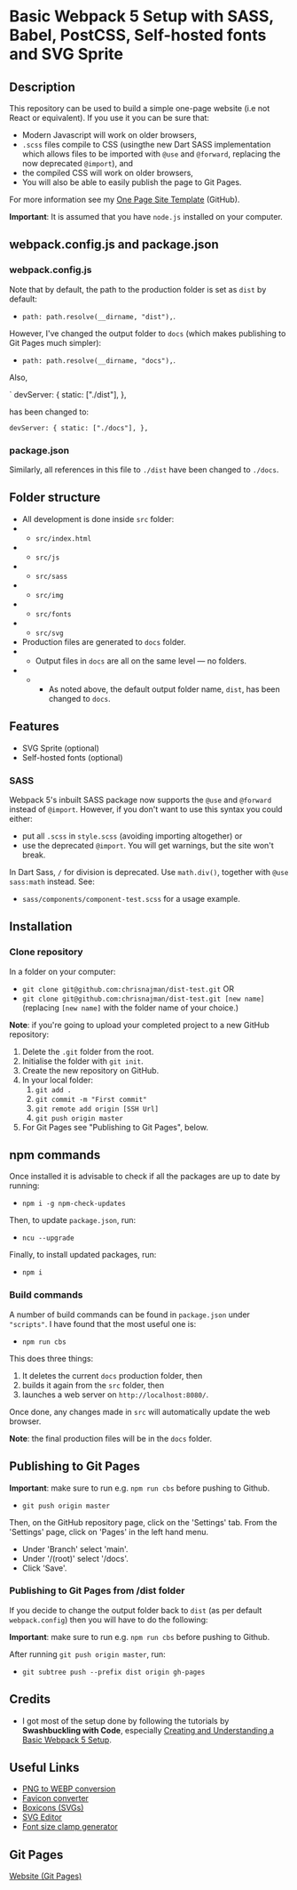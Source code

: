 # Basic Webpack 5 Setup with SASS, Babel, PostCSS, Self-hosted fonts and SVG Sprite

## Description

This repository can be used to build a simple one-page website (i.e not React or equivalent). If you use it you can be sure that:

- Modern Javascript will work on older browsers,
- `.scss` files compile to CSS (usingthe new Dart SASS implementation which allows files to be imported with `@use` and `@forward`, replacing the now deprecated `@import`), and
- the compiled CSS will work on older browsers,
- You will also be able to easily publish the page to Git Pages.

For more information see my [One Page Site Template](https://github.com/chrisnajman/one-page-site-template/tree/main) (GitHub).

**Important**: It is assumed that you have `node.js` installed on your computer.

## webpack.config.js and package.json

### webpack.config.js

Note that by default, the path to the production folder is set as `dist` by default:

- `path: path.resolve(__dirname, "dist"),`.

However, I've changed the output folder to `docs` (which makes publishing to Git Pages much simpler):

- `path: path.resolve(__dirname, "docs"),`.

Also,   

`
  devServer: {
    static: ["./dist"],
  },
  
  
has been changed to:

`
  devServer: {
    static: ["./docs"],
  },
`
### package.json

Similarly, all references in this file to `./dist` have been changed to `./docs`.

## Folder structure

- All development is done inside `src` folder:
- - `src/index.html`
- - `src/js`
- - `src/sass`
- - `src/img`
- - `src/fonts`
- - `src/svg`
- Production files are generated to `docs` folder.
- - Output files in `docs` are all on the same level — no folders.
- - - As noted above, the default output folder name, `dist`, has been changed to `docs`.

## Features

- SVG Sprite (optional)
- Self-hosted fonts (optional)



### SASS

Webpack 5's inbuilt SASS package now supports the `@use` and `@forward` instead of `@import`. However, if you don't want
to use this syntax you could either:

- put all `.scss` in `style.scss` (avoiding importing altogether) or
- use the deprecated `@import`. You will get warnings, but the site won't break.

In Dart Sass, `/` for division is deprecated. Use `math.div()`, together with `@use sass:math` instead. See:

- `sass/components/component-test.scss` for a usage example.

## Installation

### Clone repository

In a folder on your computer:

- `git clone git@github.com:chrisnajman/dist-test.git` OR
- `git clone git@github.com:chrisnajman/dist-test.git [new name]` (replacing `[new name]` with the folder name of your choice.)

**Note**: if you're going to upload your completed project to a new GitHub repository:

1. Delete the `.git` folder from the root.
2. Initialise the folder with `git init`.
3. Create the new repository on GitHub.
4. In your local folder:
   1. `git add .`
   2. `git commit -m "First commit"`
   3. `git remote add origin [SSH Url]`
   4. `git push origin master`
5. For Git Pages see "Publishing to Git Pages", below.

## npm commands

Once installed it is advisable to check if all the packages are up to date by running:

- `npm i -g npm-check-updates`

Then, to update `package.json`, run:

- `ncu --upgrade`

Finally, to install updated packages, run:

- `npm i`

### Build commands

A number of build commands can be found in `package.json` under `"scripts"`. I have found that the most useful one is:

- `npm run cbs`

This does three things:

1. It deletes the current `docs` production folder, then
2. builds it again from the `src` folder, then
3. launches a web server on `http://localhost:8080/`.

Once done, any changes made in `src` will automatically update the web browser.

**Note**: the final production files will be in the `docs` folder.

## Publishing to Git Pages

**Important**: make sure to run e.g. `npm run cbs` before pushing to Github.

- `git push origin master`

Then, on the GitHub repository page, click on the 'Settings' tab. From the 'Settings' page, click on 'Pages' in the left hand menu.

- Under 'Branch' select 'main'.
- Under '/(root)' select '/docs'.
- Click 'Save'.

### Publishing to Git Pages from /dist folder

If you decide to change the output folder back to `dist` (as per default `webpack.config`) then you will have to do the following:

**Important**: make sure to run e.g. `npm run cbs` before pushing to Github.

After running `git push origin master`, run:

- `git subtree push --prefix dist origin gh-pages`

## Credits

- I got most of the setup done by following the tutorials by **Swashbuckling with Code**, especially [Creating and Understanding a Basic Webpack 5 Setup](https://www.youtube.com/watch?v=X1nxTjVDYdQ&list=PLmZPx_9ZF_sB4orswXdpThGMX9ii2uP7Z&index=1).

## Useful Links

- [PNG to WEBP conversion](https://onlineconvertfree.com/complete/png-webp/)
- [Favicon converter](https://favicon.io/favicon-converter/)
- [Boxicons (SVGs)](https://boxicons.com/)
- [SVG Editor](https://svgeditoronline.com/editor/)
- [Font size clamp generator](https://clamp.font-size.app/)


## Git Pages

[Website (Git Pages)](https://chrisnajman.github.io/webpack5-basic-setup)
